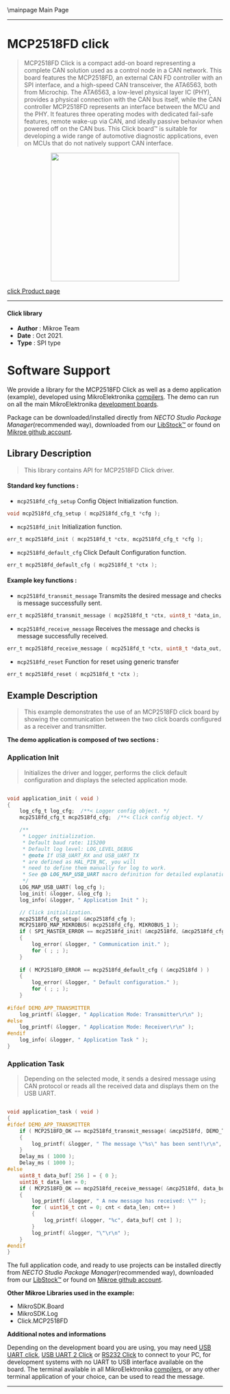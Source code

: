 \mainpage Main Page

---
# MCP2518FD click

> MCP2518FD Click is a compact add-on board representing a complete CAN solution used as a control node in a CAN network. This board features the MCP2518FD, an external CAN FD controller with an SPI interface, and a high-speed CAN transceiver, the ATA6563, both from Microchip. The ATA6563, a low-level physical layer IC (PHY), provides a physical connection with the CAN bus itself, while the CAN controller MCP2518FD represents an interface between the MCU and the PHY. It features three operating modes with dedicated fail-safe features, remote wake-up via CAN, and ideally passive behavior when powered off on the CAN bus. This Click board™ is suitable for developing a wide range of automotive diagnostic applications, even on MCUs that do not natively support CAN interface.

<p align="center">
  <img src="https://download.mikroe.com/images/click_for_ide/mcp2518fd_click.png" height=300px>
</p>

[click Product page](https://www.mikroe.com/mcp2518fd-click)

---


#### Click library

- **Author**        : Mikroe Team
- **Date**          : Oct 2021.
- **Type**          : SPI type


# Software Support

We provide a library for the MCP2518FD Click
as well as a demo application (example), developed using MikroElektronika
[compilers](https://www.mikroe.com/necto-studio).
The demo can run on all the main MikroElektronika [development boards](https://www.mikroe.com/development-boards).

Package can be downloaded/installed directly from *NECTO Studio Package Manager*(recommended way), downloaded from our [LibStock&trade;](https://libstock.mikroe.com) or found on [Mikroe github account](https://github.com/MikroElektronika/mikrosdk_click_v2/tree/master/clicks).

## Library Description

> This library contains API for MCP2518FD Click driver.

#### Standard key functions :

- `mcp2518fd_cfg_setup` Config Object Initialization function.
```c
void mcp2518fd_cfg_setup ( mcp2518fd_cfg_t *cfg );
```

- `mcp2518fd_init` Initialization function.
```c
err_t mcp2518fd_init ( mcp2518fd_t *ctx, mcp2518fd_cfg_t *cfg );
```

- `mcp2518fd_default_cfg` Click Default Configuration function.
```c
err_t mcp2518fd_default_cfg ( mcp2518fd_t *ctx );
```

#### Example key functions :

- `mcp2518fd_transmit_message` Transmits the desired message and checks is message successfully sent.
```c
err_t mcp2518fd_transmit_message ( mcp2518fd_t *ctx, uint8_t *data_in, uint16_t data_len );
```

- `mcp2518fd_receive_message` Receives the message and checks is message successfully received.
```c
err_t mcp2518fd_receive_message ( mcp2518fd_t *ctx, uint8_t *data_out, uint16_t *data_len );
```

- `mcp2518fd_reset` Function for reset using generic transfer
```c
err_t mcp2518fd_reset ( mcp2518fd_t *ctx );
```

## Example Description

> This example demonstrates the use of an MCP2518FD click board by showing
the communication between the two click boards configured as a receiver and transmitter.

**The demo application is composed of two sections :**

### Application Init

> Initializes the driver and logger, performs the click default configuration and displays the selected application mode.

```c

void application_init ( void )
{
    log_cfg_t log_cfg;  /**< Logger config object. */
    mcp2518fd_cfg_t mcp2518fd_cfg;  /**< Click config object. */

    /** 
     * Logger initialization.
     * Default baud rate: 115200
     * Default log level: LOG_LEVEL_DEBUG
     * @note If USB_UART_RX and USB_UART_TX 
     * are defined as HAL_PIN_NC, you will 
     * need to define them manually for log to work. 
     * See @b LOG_MAP_USB_UART macro definition for detailed explanation.
     */
    LOG_MAP_USB_UART( log_cfg );
    log_init( &logger, &log_cfg );
    log_info( &logger, " Application Init " );

    // Click initialization.
    mcp2518fd_cfg_setup( &mcp2518fd_cfg );
    MCP2518FD_MAP_MIKROBUS( mcp2518fd_cfg, MIKROBUS_1 );
    if ( SPI_MASTER_ERROR == mcp2518fd_init( &mcp2518fd, &mcp2518fd_cfg ) )
    {
        log_error( &logger, " Communication init." );
        for ( ; ; );
    }
    
    if ( MCP2518FD_ERROR == mcp2518fd_default_cfg ( &mcp2518fd ) )
    {
        log_error( &logger, " Default configuration." );
        for ( ; ; );
    }
    
#ifdef DEMO_APP_TRANSMITTER
    log_printf( &logger, " Application Mode: Transmitter\r\n" );
#else
    log_printf( &logger, " Application Mode: Receiver\r\n" );
#endif
    log_info( &logger, " Application Task " );
}

```

### Application Task

> Depending on the selected mode, it sends a desired message using CAN protocol or reads all the received data and displays them on the USB UART.

```c

void application_task ( void )
{
#ifdef DEMO_APP_TRANSMITTER
    if ( MCP2518FD_OK == mcp2518fd_transmit_message( &mcp2518fd, DEMO_TEXT_MESSAGE, strlen( DEMO_TEXT_MESSAGE ) ) )
    {
        log_printf( &logger, " The message \"%s\" has been sent!\r\n", ( char * ) DEMO_TEXT_MESSAGE );
    }
    Delay_ms ( 1000 );
    Delay_ms ( 1000 );
#else
    uint8_t data_buf[ 256 ] = { 0 };
    uint16_t data_len = 0;
    if ( MCP2518FD_OK == mcp2518fd_receive_message( &mcp2518fd, data_buf, &data_len ) )
    {
        log_printf( &logger, " A new message has received: \"" );
        for ( uint16_t cnt = 0; cnt < data_len; cnt++ )
        {
            log_printf( &logger, "%c", data_buf[ cnt ] );
        }
        log_printf( &logger, "\"\r\n" );
    }
#endif
}

```

The full application code, and ready to use projects can be installed directly from *NECTO Studio Package Manager*(recommended way), downloaded from our [LibStock&trade;](https://libstock.mikroe.com) or found on [Mikroe github account](https://github.com/MikroElektronika/mikrosdk_click_v2/tree/master/clicks).

**Other Mikroe Libraries used in the example:**

- MikroSDK.Board
- MikroSDK.Log
- Click.MCP2518FD

**Additional notes and informations**

Depending on the development board you are using, you may need
[USB UART click](http://shop.mikroe.com/usb-uart-click),
[USB UART 2 Click](http://shop.mikroe.com/usb-uart-2-click) or
[RS232 Click](http://shop.mikroe.com/rs232-click) to connect to your PC, for
development systems with no UART to USB interface available on the board. The
terminal available in all MikroElektronika
[compilers](http://shop.mikroe.com/compilers), or any other terminal application
of your choice, can be used to read the message.

---
